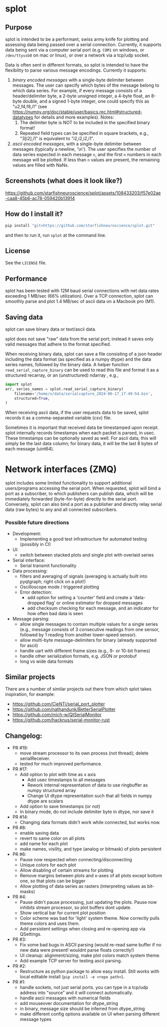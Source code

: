 # splot

## Purpose
splot is intended to be a performant, swiss army knife for plotting and assessing data being passed over a serial connection. Currently, it supports data being sent via a computer serial port (e.g. `COM1` on windows, or `/dev/ttyusb0` on mac or linux), or over a network via a tcp/udp socket.

Data is often sent in different formats, so splot is intended to have the flexibility to parse various message encodings. Currently it supports:

1. *binary encoded messages* with a single-byte delimiter between messages. The user can specify which bytes of the message belong to which data series. For example, if every message consists of a header/delimiter byte, a 2-byte unsigned integer, a 4-byte float, an 8-byte double, and a signed 1-byte integer, one could specify this as "u2,f4,f8,i1" (see https://numpy.org/doc/stable/user/basics.rec.html#structured-datatypes for details and more examples). Notes:
   1. The delimiter byte is NOT to be included in the specified binary format!
   2. Repeated field types can be specified in square brackets, e.g., "3[i2],i1" is equivalent to "i2,i2,i2,i1".
2. *ascii encoded messages*, with a single-byte delimiter between messages (typically a newline, '\n'). The user specifies the number of data series expected in each message `n`, and the first `n` numbers in each message will be plotted. If less than `n` values are present, the remaining values are filled with NaNs.

## Screenshots (what does it look like?)
https://github.com/starfishneuroscience/splot/assets/108433203/f57e02ae-caa8-45b6-ac78-059420b13914

## How do I install it?
```sh
pip install "git+https://github.com/starfishneuroscience/splot.git"
```
and then to run it, run `splot` at the command line.

## License
See the `LICENSE` file.

## Performance
splot has been tested with 12M baud serial connections with net data rates exceeding 1 MB/sec (66% utilization). Over a TCP connection, splot can smoothly parse and plot 1.4 MB/sec of ascii data on a Macbook pro (M1).

## Saving data
splot can save binary data or text/ascii data.

splot does not save "raw" data from the serial port; instead it saves only valid messages that adhere to the format specified.

When receiving binary data, splot can save a file consisting of a json header including the data format (as specified as a numpy dtype) and the data series names, followed by the binary data. A helper function `read_serial_capture_binary` can be used to read this file and format it as a structured recarray, or an (unstructured) ndarray , e.g.,
```py
import splot
arr, series_names = splot.read_serial_capture_binary(
    filename='/home/x/data/serialcapture_2024-06-17_17-49-54.bin',
    structured=True,
)
```

When receiving ascii data, if the user requests data to be saved, splot records it as a comma-separated variable (csv) file.

Sometimes it is important that received data be timestamped upon receipt. splot internally records timestamps when each packet is parsed, in usec. These timestamps can be optionally saved as well. For ascii data, this will simply be the last data column; for binary data, it will be the last 8 bytes of each message (uint64).

# Network interfaces (ZMQ)
splot includes some limited functionality to support additional users/programs accessing the serial port. When requested, splot will bind a port as a subscriber, to which publishers can publish data, which will be immediately forwarded (byte-for-byte) directly to the serial port. Conversely, splot can also bind a port as a publisher and directly relay serial data (raw bytes) to any and all connected subscribers.


### Possible future directions
- Development:
    - Implementing a good test infrastructure for automated testing (possibly in CI)
- UI:
    - switch between stacked plots and single plot with overlaid series
- Serial interface:
    - Serial transmit functionality
- Data processing:
    - filters and averaging of signals (averaging is actually built into pyqtgraph; right click on a plot!)
    - Oscilloscope mode / triggered plotting
    - Error detection:
        - add option for setting a 'counter' field and create a 'data-dropped flag' or online estimator for dropped messages
        - add checksum checking for each message, and an indicator for how often bad data is seen
- Message parsing:
    - allow single messages to contain multiple values for a single series (e.g., message consists of 3 consecutive readings from one sensor, followed by 1 reading from another lower-speed sensor).
    - allow multi-byte message-delimiters for binary (already supported for ascii)
    - handle uart with different frame sizes (e.g., 9- or 10-bit frames)
    - handle other serialization formats, e.g. JSON or protobuf
    - long vs wide data formats

## Similar projects
There are a number of similar projects out there from which splot takes inspiration, for example:
 - https://github.com/CieNTi/serial_port_plotter
 - https://github.com/nathandunk/BetterSerialPlotter
 - https://github.com/mich-w/QtSerialMonitor
 - https://github.com/hacknus/serial-monitor-rust

## Changelog:
- PR #19:
    - move stream processor to its own process (not thread); delete serialReceiver.
    - tested for much improved performance.
- PR #17:
    - Add option to plot with time as x axis
        - Add usec timestamps to all messages
        - Rework internal representation of data to use ringbuffer as numpy structured array
        - Change UI dtype representation such that all fields in numpy dtype are scalars
    - Add option to save timestamps (or not)
    - In binary mode, do not include delimiter byte in dtype, nor save it
- PR #14:
    - Changing data formats didn't work while connected, but works now.
- PR #8:
    - enable saving data
    - revert to same color on all plots
    - add name for each plot
    - make names, visility, and type (analog or bitmask) of plots persistent
- PR #6:
    - Pause now respected when connecting/disconnecting
    - Unique colors for each plot
    - Allow disabling of certain streams for plotting
    - Remove margins between plots and x-axes of all plots except bottom one, so that plots can be bigger
    - Allow plotting of data series as rasters (interpreting values as bit-masks)
 - PR #4:
    - Pause didn't pause processing, just updating the plots. Pause now inhibits stream processor, so plot buffers dont update.
    - Show vertical bar for current plot position
    - Color scheme was bad for 'light' system theme. Now correctly pulls theme colors and uses them.
    - Add persistent settings when closing and re-opening app via QSettings.
 - PR #3:
    - Fix some bad bugs in ASCII parsing (would re-read same buffer if no new data were present! wouldnt parse floats correctly!)
    - UI cleanup: alignment/sizing, make plot colors match system theme.
    - Add example TCP server for testing ascii parsing.
 - PR #2:
    - Restructure as python package to allow easy install. Still works with local editable install (`pip install -e <repo path>`).
 - PR #1:
    - handle sockets, not just serial ports. you can type in a tcp/udp address into "source" and it will connect automatically.
    - handle ascii messages with numerical fields
    - add mouseover documentation for dtype_string
    - in binary, message size should be inferred from dtype_string
    - make different config options available on UI when parsing different message types
